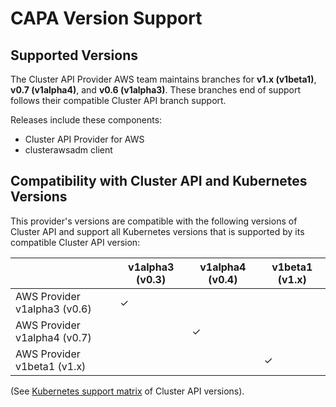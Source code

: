 # CAPA Version Support

## Supported Versions

The Cluster API Provider AWS team maintains branches for **v1.x (v1beta1)**, **v0.7 (v1alpha4)**, and **v0.6 (v1alpha3)**.
These branches end of support follows their compatible Cluster API branch support.

Releases include these components:

- Cluster API Provider for AWS
- clusterawsadm client

## Compatibility with Cluster API and Kubernetes Versions

This provider's versions are compatible with the following versions of Cluster API
and support all Kubernetes versions that is supported by its compatible Cluster API version:


|                              | v1alpha3 (v0.3) | v1alpha4 (v0.4) | v1beta1 (v1.x) |
| ---------------------------- | --------------- | --------------- | -------------- |
| AWS Provider v1alpha3 (v0.6) | ✓               |                 |                |
| AWS Provider v1alpha4 (v0.7) |                 | ✓               |                |
| AWS Provider v1beta1 (v1.x)  |                 |                 | ✓              |


(See [Kubernetes support matrix][cluster-api-supported-v] of Cluster API versions).

[cluster-api-supported-v]: https://cluster-api.sigs.k8s.io/reference/versions.html

